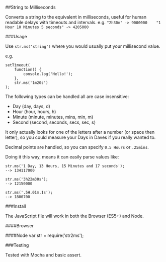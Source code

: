 ##String to Milliseconds

Converts a string to the equivalent in milliseconds, useful for human readable delays with timeouts and intervals.
e.g. ``"2h30m" -> 9000000    "1 Hour 10 Minutes 5 seconds" -> 4205000``


###Usage

Use ``str.ms('string')`` where you would usually put your millisecond value.

e.g.

    setTimeout(
        function() {
            console.log('Hello!');
        }, 
        str.ms('1m20s')
    );
    

The following types can be handled all are case insensitive:
 - Day (day, days, d)
 - Hour (hour, hours, h)
 - Minute (minute, minutes, mins, min, m)
 - Second (second, seconds, secs, sec, s)
 
It only actually looks for one of the letters after a number (or space then letter), so you could measure your Days in Daves if you really wanted to.
 
Decimal points are handled, so you can specify ``0.5 Hours`` or ``.25mins``.
 
Doing it this way, means it can easily parse values like:

    str.ms('1 Day, 13 Hours, 15 Minutes and 17 seconds');
    --> 134117000
    
    str.ms('3h22m30s');
    --> 12150000
    
    str.ms('.5H.01m.1s');
    --> 1800700


###Install

The JavaScript file will work in both the Browser (ES5+) and Node.

####Browser
    <script src="str2ms.js"></script>

####Node
     var str = require('str2ms');
     
###Testing

Tested with Mocha and basic assert.
